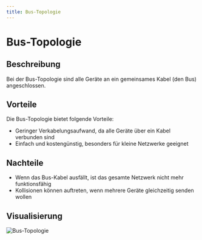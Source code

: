 ```yaml
---
title: Bus-Topologie
---
```


# Bus-Topologie

## Beschreibung

Bei der Bus-Topologie sind alle Geräte an ein gemeinsames Kabel (den Bus) angeschlossen.

## Vorteile

Die Bus-Topologie bietet folgende Vorteile:

- Geringer Verkabelungsaufwand, da alle Geräte über ein Kabel verbunden sind
- Einfach und kostengünstig, besonders für kleine Netzwerke geeignet

## Nachteile

- Wenn das Bus-Kabel ausfällt, ist das gesamte Netzwerk nicht mehr funktionsfähig
- Kollisionen können auftreten, wenn mehrere Geräte gleichzeitig senden wollen

## Visualisierung

![Bus-Topologie](/images/netzwerktechnik/topologien/bus.png)
